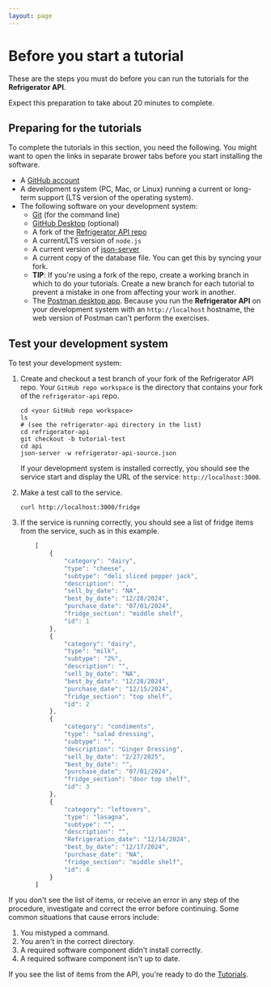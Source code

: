 ```yaml
---
layout: page
---
```


# Before you start a tutorial

These are the steps you must do before you can run
the tutorials for the **Refrigerator API**.

Expect this preparation to take about 20 minutes to complete.

## Preparing for the tutorials

To complete the tutorials in this section, you need the following.
You might want to open the links in separate brower tabs before you start installing the software.

* A [GitHub account](https://github.com)
* A development system (PC, Mac, or Linux) running a current or
long-term support (LTS version of the operating system).
* The following software on your development system:
    * [Git](https://docs.github.com/en/get-started/quickstart/set-up-git) (for the command line)
    * [GitHub Desktop](https://desktop.github.com) (optional)
    * A fork of the [Refrigerator API repo](https://github.com/neverett/refrigerator-api)
    * A current/LTS version of `node.js`
    * A current version of [json-server](https://www.npmjs.com/package/json-server)
    * A current copy of the database file. You can get this by syncing your fork.
    * **TIP**: If you're using a fork of the repo, create a working branch in which to do your tutorials. Create a new branch for each tutorial to prevent a mistake in one from affecting your work in another.
    * The [Postman desktop app](https://www.postman.com/downloads/). Because you run the **Refrigerator API** on your development system with an `http://localhost` hostname, the web version of Postman can't perform the exercises.

## Test your development system

To test your development system:

1. Create and checkout a test branch of your fork of the Refrigerator API repo. Your `GitHub repo workspace` is the directory that contains your fork of the `refrigerator-api` repo.

    ```shell
    cd <your GitHub repo workspace>
    ls
    # (see the refrigerator-api directory in the list)
    cd refrigerator-api
    git checkout -b tutorial-test
    cd api
    json-server -w refrigerator-api-source.json
    ```

    If your development system is installed correctly, you should see
    the service start and display the URL of the service: `http://localhost:3000`.

2. Make a test call to the service.

    ```shell
    curl http://localhost:3000/fridge
    ```

3. If the service is running correctly, you should see a list of fridge items from the service, such as in this example.

    ```js
        [
            {
                "category": "dairy",
                "type": "cheese",
                "subtype": "deli sliced pepper jack",
                "description": "",
                "sell_by_date": "NA",
                "best_by_date": "12/28/2024",
                "purchase_date": "07/01/2024",
                "fridge_section": "middle shelf",
                "id": 1
            },
            {
                "category": "dairy",
                "type": "milk",
                "subtype": "2%",
                "description": "",
                "sell_by_date": "NA",
                "best_by_date": "12/28/2024",
                "purchase_date": "12/15/2024",
                "fridge_section": "top shelf",
                "id": 2
            },
            {
                "category": "condiments",
                "type": "salad dressing",
                "subtype": "",
                "description": "Ginger Dressing",
                "sell_by_date": "2/27/2025",
                "best_by_date": "",
                "purchase_date": "07/01/2024",
                "fridge_section": "door top shelf",
                "id": 3
            },
            {
                "category": "leftovers",
                "type": "lasagna",
                "subtype": "",
                "description": "",
                "Refrigeration_date": "12/14/2024",
                "best_by_date": "12/17/2024",
                "purchase_date": "NA",
                "fridge_section": "middle shelf",
                "id": 4
            }
        ]
    ```

If you don't see the list of items, or receive an error in any step
of the procedure, investigate and correct the error before continuing.
Some common situations that cause errors include:

1. You mistyped a command.
2. You aren't in the correct directory.
3. A required software component didn't install correctly.
4. A required software component isn't up to date.

If you see the list of items from the API, you're ready to do
the [Tutorials](tutorials/index.md).
